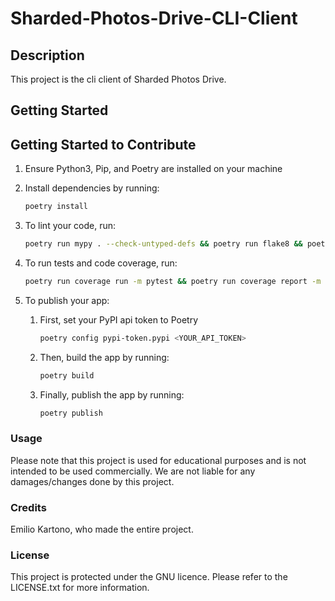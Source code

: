# Sharded-Photos-Drive-CLI-Client

## Description

This project is the cli client of Sharded Photos Drive.

## Getting Started



## Getting Started to Contribute

1. Ensure Python3, Pip, and Poetry are installed on your machine

2. Install dependencies by running:

   ```bash
   poetry install
   ```

3. To lint your code, run:

   ```bash
   poetry run mypy . --check-untyped-defs && poetry run flake8 && poetry run black .
   ```

4. To run tests and code coverage, run:

   ```bash
   poetry run coverage run -m pytest && poetry run coverage report -m
   ```

5. To publish your app:

   1. First, set your PyPI api token to Poetry

      ```bash
      poetry config pypi-token.pypi <YOUR_API_TOKEN>
      ```

   2. Then, build the app by running:

      ```bash
      poetry build
      ```

   3. Finally, publish the app by running:

      ```bash
      poetry publish
      ```

### Usage

Please note that this project is used for educational purposes and is not intended to be used commercially. We are not liable for any damages/changes done by this project.

### Credits

Emilio Kartono, who made the entire project.

### License

This project is protected under the GNU licence. Please refer to the LICENSE.txt for more information.
